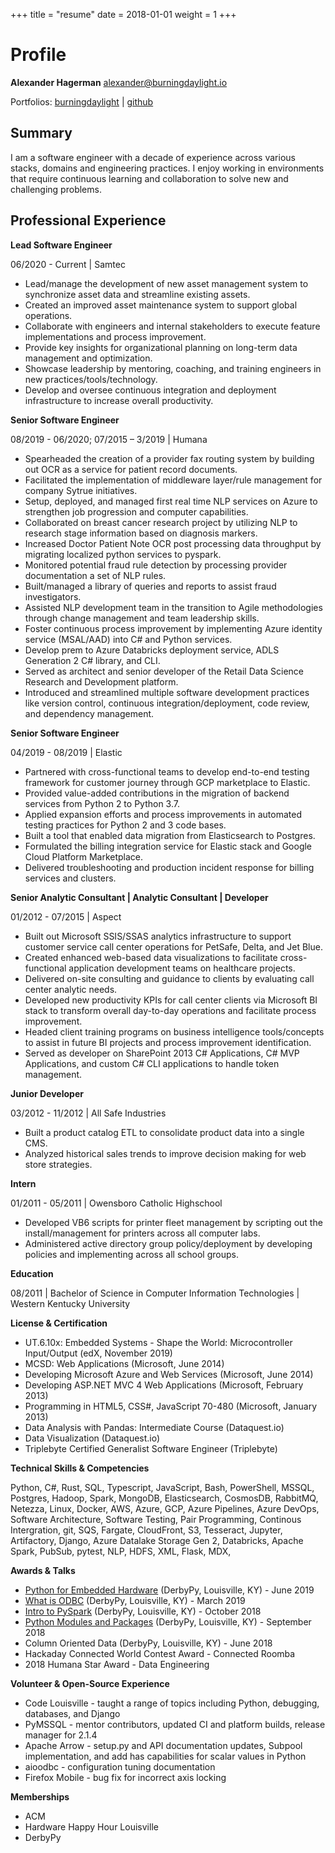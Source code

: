 +++
title = "resume"
date = 2018-01-01
weight = 1
+++

# Profile
**Alexander Hagerman** [alexander@burningdaylight.io](mailto:alexander@burningdaylight.io)

Portfolios: [burningdaylight](https://burningdaylight.io/) | [github](https://github.com/n0mn0m)

##  Summary

I am a software engineer with a decade of experience across various stacks,
domains and engineering practices. I enjoy working in environments that
require continuous learning and collaboration to solve new and challenging
problems.

##  Professional Experience

**Lead Software Engineer**

06/2020 - Current | Samtec
- Lead/manage the development of new asset management system to synchronize
asset data and streamline existing assets.
- Created an improved asset maintenance system to support global operations.
- Collaborate with engineers and internal stakeholders to execute feature
implementations and process improvement.
- Provide key insights for organizational planning on long-term data management
and optimization.
- Showcase leadership by mentoring, coaching, and training engineers in
new practices/tools/technology.
- Develop and oversee continuous integration and deployment infrastructure
to increase overall productivity.

**Senior Software Engineer**

08/2019 - 06/2020; 07/2015 – 3/2019 | Humana
- Spearheaded the creation of a provider fax routing system by building
out OCR as a service for patient record documents.
- Facilitated the implementation of middleware layer/rule management for
company Sytrue initiatives.
- Setup, deployed, and managed first real time NLP services on Azure to
strengthen job progression and computer capabilities.
- Collaborated on breast cancer research project by utilizing NLP to research
stage information based on diagnosis markers.
- Increased Doctor Patient Note OCR post processing data throughput by migrating
localized python services to pyspark.
- Monitored potential fraud rule detection by processing provider documentation
a set of NLP rules.
- Built/managed a library of queries and reports to assist fraud investigators.
- Assisted NLP development team in the transition to Agile methodologies
through change management and team leadership skills.
- Foster continuous process improvement by implementing Azure identity service
(MSAL/AAD) into C# and Python services.
- Develop prem to Azure Databricks deployment service, ADLS Generation 2
C# library, and CLI.
- Served as architect and senior developer of the Retail Data Science Research
and Development platform.
- Introduced and streamlined multiple software development practices like
version control, continuous integration/deployment, code review, and dependency
management.

**Senior Software Engineer**

04/2019 - 08/2019 | Elastic
- Partnered with cross-functional teams to develop end-to-end testing framework
for customer journey through GCP marketplace to Elastic.
- Provided value-added contributions in the migration of backend services
from Python 2 to Python 3.7.
- Applied expansion efforts and process improvements in automated testing
practices for Python 2 and 3 code bases.
- Built a tool that enabled data migration from Elasticsearch to Postgres.
- Formulated the billing integration service for Elastic stack and Google
Cloud Platform Marketplace.
- Delivered troubleshooting and production incident response for billing
services and clusters.

**Senior Analytic Consultant | Analytic Consultant | Developer**

01/2012 - 07/2015 | Aspect
- Built out Microsoft SSIS/SSAS analytics infrastructure to support customer
service call center operations for PetSafe, Delta, and Jet Blue.
- Created enhanced web-based data visualizations to facilitate cross-functional
application development teams on healthcare projects.
- Delivered on-site consulting and guidance to clients by evaluating call
center analytic needs.
- Developed new productivity KPIs for call center clients via Microsoft
BI stack to transform overall day-to-day operations and facilitate process
improvement.
- Headed client training programs on business intelligence tools/concepts
to assist in future BI projects and process improvement identification.
- Served as developer on SharePoint 2013 C# Applications, C# MVP Applications,
and custom C# CLI applications to handle token management.

**Junior Developer**

03/2012 - 11/2012 | All Safe Industries
- Built a product catalog ETL to consolidate product data into a single CMS.
- Analyzed historical sales trends to improve decision making for web store strategies.

**Intern**

01/2011 - 05/2011 | Owensboro Catholic Highschool
- Developed VB6 scripts for printer fleet management by scripting out the install/management for printers across all computer labs.
- Administered active directory group policy/deployment by developing policies and implementing across all school groups.

**Education**

08/2011 | Bachelor of Science in Computer Information Technologies | Western Kentucky University

**License &amp; Certification**

- UT.6.10x: Embedded Systems - Shape the World: Microcontroller Input/Output
(edX, November 2019)
- MCSD: Web Applications (Microsoft, June 2014)
- Developing Microsoft Azure and Web Services (Microsoft, June 2014)
- Developing ASP.NET MVC 4 Web Applications (Microsoft, February 2013)
- Programming in HTML5, CSS#, JavaScript 70-480 (Microsoft, January 2013)
- Data Analysis with Pandas: Intermediate Course (Dataquest.io)
- Data Visualization (Dataquest.io)
- Triplebyte Certified Generalist Software Engineer (Triplebyte)

**Technical Skills &amp; Competencies**

Python, C#, Rust, SQL, Typescript, JavaScript, Bash, PowerShell, MSSQL,
Postgres, Hadoop, Spark, MongoDB, Elasticsearch, CosmosDB, RabbitMQ, Netezza,
Linux, Docker, AWS, Azure, GCP, Azure Pipelines, Azure DevOps, Software
Architecture, Software Testing, Pair Programming, Continous Intergration,
git, SQS, Fargate, CloudFront, S3, Tesseract, Jupyter, Artifactory, Django,
Azure Datalake Storage Gen 2, Databricks, Apache Spark, PubSub,
pytest, NLP, HDFS, XML, Flask, MDX,

**Awards &amp; Talks**

- [Python for Embedded Hardware](https://github.com/DerbyPy/python_for_embedded_systems)
(DerbyPy, Louisville, KY) - June 2019
- [What is ODBC](https://github.com/DerbyPy/what-is-odbc) (DerbyPy, Louisville,
KY) - March 2019
- [Intro to PySpark](https://github.com/DerbyPy/intro-to-pyspark) (DerbyPy,
Louisville, KY) - October 2018
- [Python Modules and Packages](https://github.com/DerbyPy/modules-and-packages-intro)
(DerbyPy, Louisville, KY) - September 2018
- Column Oriented Data (DerbyPy, Louisville, KY) - June 2018
- Hackaday Connected World Contest Award - Connected Roomba
- 2018 Humana Star Award - Data Engineering

**Volunteer &amp; Open-Source Experience**

- Code Louisville - taught a range of topics including Python, debugging,
databases, and Django
- PyMSSQL - mentor contributors, updated CI and platform builds, release
manager for 2.1.4
- Apache Arrow - setup.py and API documentation updates, Subpool implementation,
and add has capabilities for scalar values in Python
- aioodbc - configuration tuning documentation
- Firefox Mobile - bug fix for incorrect axis locking

**Memberships**

- ACM
- Hardware Happy Hour Louisville
- DerbyPy
